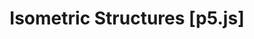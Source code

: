---
title: Isometric Structures [p5.js]
thumbnail: assets/img/card-previews/preview-iso.gif
alt_text: p5.js Isometric Project
description: Procedural abstract artwork using <a href="https://p5js.org/" target="_blank">p5.js</a>
url: http://{{github_username}}.github.io/
---